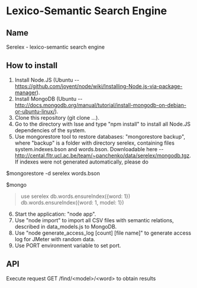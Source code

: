 Lexico-Semantic Search Engine
=============================

Name
----
Serelex - lexico-semantic search engine

How to install
--------------

1. Install Node.JS (Ubuntu -- https://github.com/joyent/node/wiki/Installing-Node.js-via-package-manager).
2. Install MongoDB (Ubuntu -- http://docs.mongodb.org/manual/tutorial/install-mongodb-on-debian-or-ubuntu-linux/).
3. Clone this repository (git clone ...).
4. Go to the directory with lsse and type "npm install" to install all Node.JS dependencies of the system.
5. Use mongorestore tool to restore databases: "mongorestore backup", where "backup" is a folder with directory serelex, containing files system.indexes.bson and words.bson. Downloadable here -- http://cental.fltr.ucl.ac.be/team/~panchenko/data/serelex/mongodb.tgz.
If indexes were not generated automatically, please do 

$mongorestore -d serelex words.bson

$mongo
>use serelex
>db.words.ensureIndex({word: 1})
>db.words.ensureIndex({word: 1, model: 1})
6. Start the application: "node app".
7. Use "node import" to import all CSV files with semantic relations, described in data_models.js to MongoDB.
8. Use "node generate_access_log [count] [file name]" to generate access log for JMeter with random data.
9. Use PORT environment variable to set port. 

API
---

Execute request GET /find/&lt;model&gt;/&lt;word&gt; to obtain results